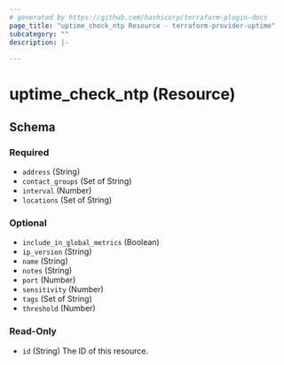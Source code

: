 ```yaml
---
# generated by https://github.com/hashicorp/terraform-plugin-docs
page_title: "uptime_check_ntp Resource - terraform-provider-uptime"
subcategory: ""
description: |-
  
---
```


# uptime_check_ntp (Resource)





<!-- schema generated by tfplugindocs -->
## Schema

### Required

- `address` (String)
- `contact_groups` (Set of String)
- `interval` (Number)
- `locations` (Set of String)

### Optional

- `include_in_global_metrics` (Boolean)
- `ip_version` (String)
- `name` (String)
- `notes` (String)
- `port` (Number)
- `sensitivity` (Number)
- `tags` (Set of String)
- `threshold` (Number)

### Read-Only

- `id` (String) The ID of this resource.


